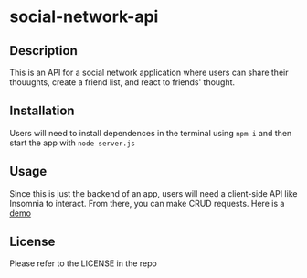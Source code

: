 # social-network-api

## Description
This is an API for a social network application where users can share their thouughts, create a friend list, and react to friends' thought.

## Installation
Users will need to install dependences in the terminal using `npm i` and then start the app with `node server.js`

## Usage
Since this is just the backend of an app, users will need a client-side API like Insomnia to interact. From there, you can make CRUD requests. Here is a [demo](https://drive.google.com/file/d/1C-bTi-vBkFKD78hIEwIpiccTaGiLJ1OF/view)

## License
Please refer to the LICENSE in the repo
